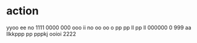 # action 
yyoo
ee
no
1111
0000
000
ooo
ii
no
oo
oo
o
pp
pp
ll
pp
ll
000000
0
999
aa
llkkppp
pp
pppkj
ooioi
2222
